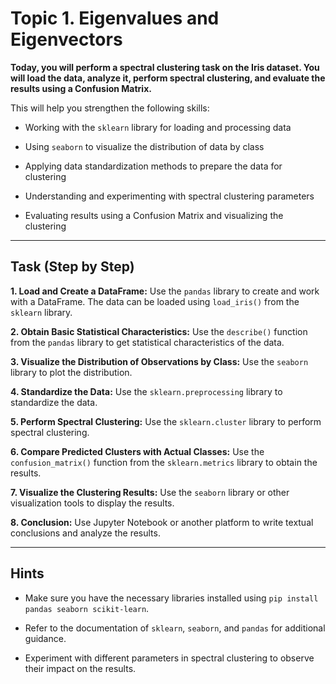 
# Topic 1. Eigenvalues and Eigenvectors

**Today, you will perform a spectral clustering task on the Iris dataset. You will load the data, analyze it, perform spectral clustering, and evaluate the results using a Confusion Matrix.**

This will help you strengthen the following skills:

- Working with the `sklearn` library for loading and processing data

- Using `seaborn` to visualize the distribution of data by class

- Applying data standardization methods to prepare the data for clustering

- Understanding and experimenting with spectral clustering parameters

- Evaluating results using a Confusion Matrix and visualizing the clustering

***

## Task (Step by Step)

**1. Load and Create a DataFrame:** Use the `pandas` library to create and work with a DataFrame. The data can be loaded using `load_iris()` from the `sklearn` library.

**2. Obtain Basic Statistical Characteristics:** Use the `describe()` function from the `pandas` library to get statistical characteristics of the data.

**3. Visualize the Distribution of Observations by Class:** Use the `seaborn` library to plot the distribution.

**4. Standardize the Data:** Use the `sklearn.preprocessing` library to standardize the data.

**5. Perform Spectral Clustering:** Use the `sklearn.cluster` library to perform spectral clustering.

**6. Compare Predicted Clusters with Actual Classes:** Use the `confusion_matrix()` function from the `sklearn.metrics` library to obtain the results.

**7. Visualize the Clustering Results:** Use the `seaborn` library or other visualization tools to display the results.

**8. Conclusion:** Use Jupyter Notebook or another platform to write textual conclusions and analyze the results.

***

## Hints

- Make sure you have the necessary libraries installed using `pip install pandas seaborn scikit-learn`.

- Refer to the documentation of `sklearn`, `seaborn`, and `pandas` for additional guidance.

- Experiment with different parameters in spectral clustering to observe their impact on the results.